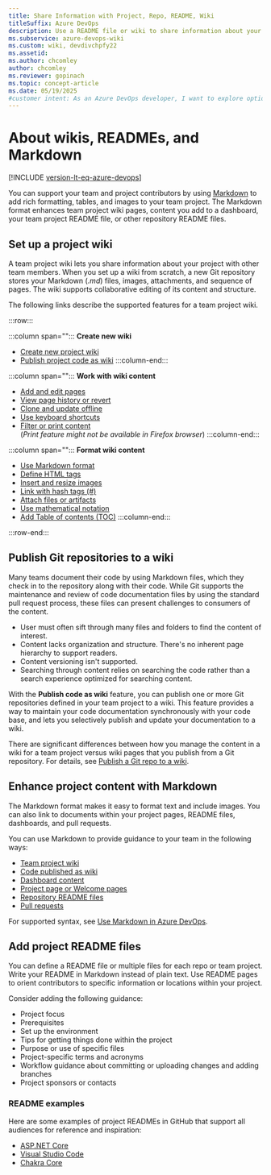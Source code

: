 ```yaml
---
title: Share Information with Project, Repo, README, Wiki
titleSuffix: Azure DevOps
description: Use a README file or wiki to share information about your project or repository with your team or contributors in Azure DevOps. 
ms.subservice: azure-devops-wiki
ms.custom: wiki, devdivchpfy22
ms.assetid:  
ms.author: chcomley
author: chcomley
ms.reviewer: gopinach
ms.topic: concept-article
ms.date: 05/19/2025
#customer intent: As an Azure DevOps developer, I want to explore options for sharing information about my project and Git repositories, so I can best support my project users and contributors.
---
```


# About wikis, READMEs, and Markdown

[!INCLUDE [version-lt-eq-azure-devops](../../includes/version-lt-eq-azure-devops.md)]

You can support your team and project contributors by using [Markdown](https://en.wikipedia.org/wiki/Markdown) to add rich formatting, tables, and images to your team project. The Markdown format enhances team project wiki pages, content you add to a dashboard, your team project README file, or other repository README files.  

## Set up a project wiki

A team project wiki lets you share information about your project with other team members. When you set up a wiki from scratch, a new Git repository stores your Markdown (_.md_) files, images, attachments, and sequence of pages. The wiki supports collaborative editing of its content and structure.

The following links describe the supported features for a team project wiki.

:::row:::

   :::column span="":::
   **Create new wiki**

   - [Create new project wiki](wiki-create-repo.md)
   - [Publish project code as wiki](publish-repo-to-wiki.md)
   :::column-end:::

   :::column span="":::
   **Work with wiki content**

   - [Add and edit pages](add-edit-wiki.md)
   - [View page history or revert](wiki-view-history.md)
   - [Clone and update offline](wiki-update-offline.md)
   - [Use keyboard shortcuts](../navigation/keyboard-shortcuts.md#wiki-keyboard-shortcuts)
   - [Filter or print content](filter-print-wiki.md) <br> (_Print feature might not be available in Firefox browser_)
   :::column-end:::

   :::column span="":::
   **Format wiki content**

   - [Use Markdown format](markdown-guidance.md)
   - [Define HTML tags](markdown-guidance.md#html)
   - [Insert and resize images](markdown-guidance.md#images)
   - [Link with hash tags (#)](markdown-guidance.md#link-work-items)
   - [Attach files or artifacts](markdown-guidance.md#attach)
   - [Use mathematical notation](markdown-guidance.md#math-notation)
   - [Add Table of contents (TOC)](markdown-guidance.md#toc-wiki)
   :::column-end:::

:::row-end:::

## Publish Git repositories to a wiki  

Many teams document their code by using Markdown files, which they check in to the repository along with their code. While Git supports the maintenance and review of code documentation files by using the standard pull request process, these files can present challenges to consumers of the content.

- User must often sift through many files and folders to find the content of interest.
- Content lacks organization and structure. There's no inherent page hierarchy to support readers.
- Content versioning isn't supported.
- Searching through content relies on searching the code rather than a search experience optimized for searching content.

With the **Publish code as wiki** feature, you can publish one or more Git repositories defined in your team project to a wiki. This feature provides a way to maintain your code documentation synchronously with your code base, and lets you selectively publish and update your documentation to a wiki.  

There are significant differences between how you manage the content in a wiki for a team project versus wiki pages that you publish from a Git repository. For details, see [Publish a Git repo to a wiki](publish-repo-to-wiki.md).

## Enhance project content with Markdown

The Markdown format makes it easy to format text and include images. You can also link to documents within your project pages, README files, dashboards, and pull requests.

You can use Markdown to provide guidance to your team in the following ways:

- [Team project wiki](add-edit-wiki.md)
- [Code published as wiki](publish-repo-to-wiki.md)
- [Dashboard content](../../report/dashboards/add-markdown-to-dashboard.md)  
- [Project page or Welcome pages](../../organizations/projects/project-vision-status.md)
- [Repository README files](../../repos/git/create-a-readme.md)
- [Pull requests](../../repos/git/pull-requests.md)

For supported syntax, see [Use Markdown in Azure DevOps](markdown-guidance.md).

## Add project README files

You can define a README file or multiple files for each repo or team project. Write your README in Markdown instead of plain text. Use README pages to orient contributors to specific information or locations within your project.

Consider adding the following guidance:

- Project focus
- Prerequisites
- Set up the environment
- Tips for getting things done within the project
- Purpose or use of specific files
- Project-specific terms and acronyms
- Workflow guidance about committing or uploading changes and adding branches
- Project sponsors or contacts  

### README examples

Here are some examples of project READMEs in GitHub that support all audiences for reference and inspiration:

- [ASP.NET Core](https://github.com/aspnet/Home)
- [Visual Studio Code](https://github.com/Microsoft/vscode)
- [Chakra Core](https://github.com/Microsoft/ChakraCore)